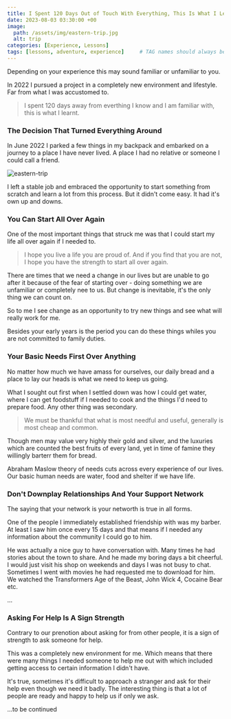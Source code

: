 ```yaml
---
title: I Spent 120 Days Out of Touch With Everything, This Is What I Learnt
date: 2023-08-03 03:30:00 +00
image:
  path: /assets/img/eastern-trip.jpg
  alt: trip
categories: [Experience, Lessons]
tags: [lessons, adventure, experience]     # TAG names should always be lowercase
---
```


Depending on your experience this may sound familiar or unfamiliar to you.

In 2022 I pursued a project in a completely new environment and lifestyle. Far from what I was accustomed to.

> I spent 120 days away from everthing I know and I am familiar with, this is what I learnt.

### The Decision That Turned Everything Around

In June 2022 I parked a few things in my backpack and embarked on a journey to a place I have never lived. A place I had no relative or someone I could call a friend. 

![eastern-trip](assets/img/eastern-pic.jpg)

I left a stable job and embraced the opportunity to start something from scratch and learn a lot from this process. But it didn't come easy. It had it's own up and downs.

### You Can Start All Over Again

One of the most important things that struck me was that I could start my life all over again if I needed to. 

> I hope you live a life you are proud of. And if you find that you are not, I hope you have the strength to start all over again.

There are times that we need a change in our lives but are unable to go after it because of the fear of starting over - doing something we are unfamiliar or completely nee to us. But change is inevitable, it's the only thing we can count on.

So to me I see change as an opportunity to try new things and see what will really work for me.

Besides your early years is the period you can do these things whiles you are not committed to family duties.

### Your Basic Needs First Over Anything

No matter how much we have amass for ourselves, our daily bread and a place to lay our heads is what we need to keep us going.

What I sought out first when I settled down was how I could get water, where I can get foodstuff if I needed to cook and the things I'd need to prepare food. Any other thing was secondary.

> We must be thankful that what is most needful and useful, generally is most cheap and common.

Though men may value very highly their gold and silver, and the luxuries which are counted the best fruits of every land, yet in time of famine they willingly barterr them for bread.

Abraham Maslow theory of needs cuts across every experience of our lives. Our basic human needs are water, food and shelter if we have life.

### Don't Downplay Relationships And Your Support Network

The saying that your network is your networth is true in all forms. 

One of the people I immediately established friendship with was my barber. At least I saw him once every 15 days and that means if I needed any information about the community I could go to him.

He was actually a nice guy to have conversation with. Many times he had stories about the town to share. And he made my boring days a bit cheerful. I would just visit his shop on weekends and days I was not busy to chat. Sometimes I went with movies he had requested me to download for him. We watched the Transformers Age of the Beast, John Wick 4, Cocaine Bear etc.

...

### Asking For Help Is A Sign Strength

Contrary to our prenotion about asking for from other people, it is a sign of strength to ask someone for help.

This was a completely new environment for me. Which means that there were many things I needed someone to help me out with which included getting access to certain information I didn't have.

It's true, sometimes it's difficult to approach a stranger and ask for their help even though we need it badly. The interesting thing is that a lot of people are ready and happy to help us if only we ask.

...to be continued 



